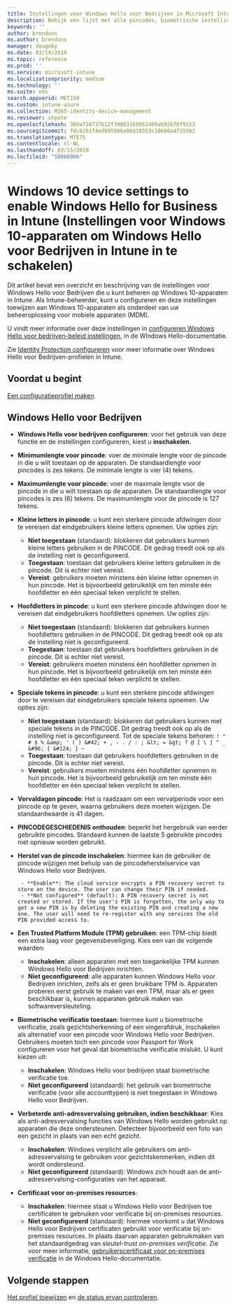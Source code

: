 ```yaml
---
title: Instellingen voor Windows Hello voor Bedrijven in Microsoft Intune - Azure | Microsoft Docs
description: Bekijk een lijst met alle pincodes, biometrische instellingen, en instellingen voor anti-adresvervalsing in een Identity Protection-profiel om Windows Hello voor Bedrijven te gebruiken op Windows 10-apparaten in Microsoft Intune.
keywords: ''
author: brenduns
ms.author: brenduns
manager: dougeby
ms.date: 03/14/2019
ms.topic: reference
ms.prod: ''
ms.service: microsoft-intune
ms.localizationpriority: medium
ms.technology: ''
ms.suite: ems
search.appverid: MET150
ms.custom: intune-azure
ms.collection: M365-identity-device-management
ms.reviewer: shpate
ms.openlocfilehash: 308a730737612f39863160952409ab92670f9153
ms.sourcegitcommit: fdc6261f4ed695986e06d18353c10660a4735362
ms.translationtype: MTE75
ms.contentlocale: nl-NL
ms.lasthandoff: 03/15/2019
ms.locfileid: "58068986"
---
```

# <a name="windows-10-device-settings-to-enable-windows-hello-for-business-in-intune"></a>Windows 10 device settings to enable Windows Hello for Business in Intune (Instellingen voor Windows 10-apparaten om Windows Hello voor Bedrijven in Intune in te schakelen)

Dit artikel bevat een overzicht en beschrijving van de instellingen voor Windows Hello voor Bedrijven die u kunt beheren op Windows 10-apparaten in Intune. Als Intune-beheerder, kunt u configureren en deze instellingen toewijzen aan Windows 10-apparaten als onderdeel van uw beheeroplossing voor mobiele apparaten (MDM). 

U vindt meer informatie over deze instellingen in [configureren Windows Hello voor bedrijven-beleid instellingen](https://docs.microsoft.com/windows/security/identity-protection/hello-for-business/hello-cert-trust-policy-settings), in de WIndows Hello-documentatie.


Zie [Identity Protection configureren](identity-protection-configure.md) voor meer informatie over Windows Hello voor Bedrijven-profielen in Intune.

## <a name="before-you-begin"></a>Voordat u begint

[Een configuratieprofiel maken](identity-protection-configure.md#create-the-device-profile).

## <a name="windows-hello-for-business"></a>Windows Hello voor Bedrijven

- **Windows Hello voor bedrijven configureren**: voor het gebruik van deze functie en de instellingen configureren, kiest u **inschakelen**.
- **Minimumlengte voor pincode**: voer de minimale lengte voor de pincode in die u wilt toestaan op de apparaten. De standaardlengte voor pincodes is zes tekens. De minimale lengte is vier (4) tekens.
- **Maximumlengte voor pincode**: voer de maximale lengte voor de pincode in die u wilt toestaan op de apparaten. De standaardlengte voor pincodes is zes (6) tekens. De maximumlengte voor de pincode is 127 tekens.  
- **Kleine letters in pincode**: u kunt een sterkere pincode afdwingen door te vereisen dat eindgebruikers kleine letters opnemen. Uw opties zijn:

  - **Niet toegestaan** (standaard): blokkeren dat gebruikers kunnen kleine letters gebruiken in de PINCODE. Dit gedrag treedt ook op als de instelling niet is geconfigureerd.
  - **Toegestaan**: toestaan dat gebruikers kleine letters gebruiken in de pincode. Dit is echter niet vereist.
  - **Vereist**: gebruikers moeten minstens één kleine letter opnemen in hun pincode. Het is bijvoorbeeld gebruikelijk om ten minste één hoofdletter en één speciaal teken verplicht te stellen.

- **Hoofdletters in pincode**: u kunt een sterkere pincode afdwingen door te vereisen dat eindgebruikers hoofdletters opnemen. Uw opties zijn:

  - **Niet toegestaan** (standaard): blokkeren dat gebruikers kunnen hoofdletters gebruiken in de PINCODE. Dit gedrag treedt ook op als de instelling niet is geconfigureerd.
  - **Toegestaan**: toestaan dat gebruikers hoofdletters gebruiken in de pincode. Dit is echter niet vereist.
  - **Vereist**: gebruikers moeten minstens één hoofdletter opnemen in hun pincode. Het is bijvoorbeeld gebruikelijk om ten minste één hoofdletter en één speciaal teken verplicht te stellen.

- **Speciale tekens in pincode**: u kunt een sterkere pincode afdwingen door te vereisen dat eindgebruikers speciale tekens opnemen. Uw opties zijn:

  - **Niet toegestaan** (standaard): blokkeren dat gebruikers kunnen met speciale tekens in de PINCODE. Dit gedrag treedt ook op als de instelling niet is geconfigureerd.
    Tot de speciale tekens behoren: `! " # $ % &amp; ' ( ) &#42; + , - . / : ; &lt; = &gt; ? @ [ \ ] ^ _ &#96; { &#124; } ~`
  - **Toegestaan**: toestaan dat gebruikers hoofdletters gebruiken in de pincode. Dit is echter niet vereist.
  - **Vereist**: gebruikers moeten minstens één hoofdletter opnemen in hun pincode. Het is bijvoorbeeld gebruikelijk om ten minste één hoofdletter en één speciaal teken verplicht te stellen.

- **Vervaldagen pincode**: Het is raadzaam om een vervalperiode voor een pincode op te geven, waarna gebruikers deze moeten wijzigen. De standaardwaarde is 41 dagen.

- **PINCODEGESCHIEDENIS onthouden**: beperkt het hergebruik van eerder gebruikte pincodes. Standaard kunnen de laatste 5 gebruikte pincodes niet opnieuw worden gebruikt.  
- **Herstel van de pincode inschakelen**: hiermee kan de gebruiker de pincode wijzigen met behulp van de pincodeherstelservice van Windows Hello voor Bedrijven.

       - **Enable**: The cloud service encrypts a PIN recovery secret to store on the device. The user can change their PIN if needed.  
       - **Not configured** (default): A PIN recovery secret is not created or stored. If the user's PIN is forgotten, the only way to get a new PIN is by deleting the existing PIN and creating a new one. The user will need to re-register with any services the old PIN provided access to.  

- **Een Trusted Platform Module (TPM) gebruiken**: een TPM-chip biedt een extra laag voor gegevensbeveiliging. Kies een van de volgende waarden:  
  - **Inschakelen**: alleen apparaten met een toegankelijke TPM kunnen Windows Hello voor Bedrijven inrichten.
  - **Niet geconfigureerd**: alle apparaten kunnen Windows Hello voor Bedrijven inrichten, zelfs als er geen bruikbare TPM is. Apparaten proberen eerst gebruik te maken van een TPM, maar als er geen beschikbaar is, kunnen apparaten gebruik maken van softwareversleuteling.  

- **Biometrische verificatie toestaan**: hiermee kunt u biometrische verificatie, zoals gezichtsherkenning of een vingerafdruk, inschakelen als alternatief voor een pincode voor Windows Hello voor Bedrijven. Gebruikers moeten toch een pincode voor Passport for Work configureren voor het geval dat biometrische verificatie mislukt. U kunt kiezen uit:

  - **Inschakelen**: Windows Hello voor bedrijven staat biometrische verificatie toe.
  - **Niet geconfigureerd** (standaard): het gebruik van biometrische verificatie (voor alle accounttypen) is niet toegestaan in Windows Hello voor Bedrijven.

- **Verbeterde anti-adresvervalsing gebruiken, indien beschikbaar**: Kies als anti-adresvervalsing functies van Windows Hello worden gebruikt op apparaten die deze ondersteunen. Detecteer bijvoorbeeld een foto van een gezicht in plaats van een echt gezicht.

  - **Inschakelen**: Windows verplicht alle gebruikers om anti-adresvervalsing te gebruiken voor gezichtskenmerken, indien dit wordt ondersteund.  
  - **Niet geconfigureerd** (standaard): Windows zich houdt aan de anti-adresvervalsing-configuraties van het apparaat.

- **Certificaat voor on-premises resources**: 

  - **Inschakelen**: hiermee staat u Windows Hello voor Bedrijven toe certificaten te gebruiken voor verificatie bij on-premises resources.
  - **Niet geconfigureerd** (standaard): hiermee voorkomt u dat Windows Hello voor Bedrijven certificaten gebruikt voor verificatie bij on-premises resources. In plaats daarvan apparaten gebruikmaken van het standaardgedrag van *sleutel-trust on-premises verificatie*. Zie voor meer informatie, [gebruikerscertificaat voor on-premises verificatie](https://docs.microsoft.com/windows/security/identity-protection/hello-for-business/hello-cert-trust-policy-settings#use-certificate-for-on-premises-authentication) in de Windows Hello-documentatie.  
## <a name="next-steps"></a>Volgende stappen

[Het profiel toewijzen](device-profile-assign.md) en [de status ervan controleren](device-profile-monitor.md).
